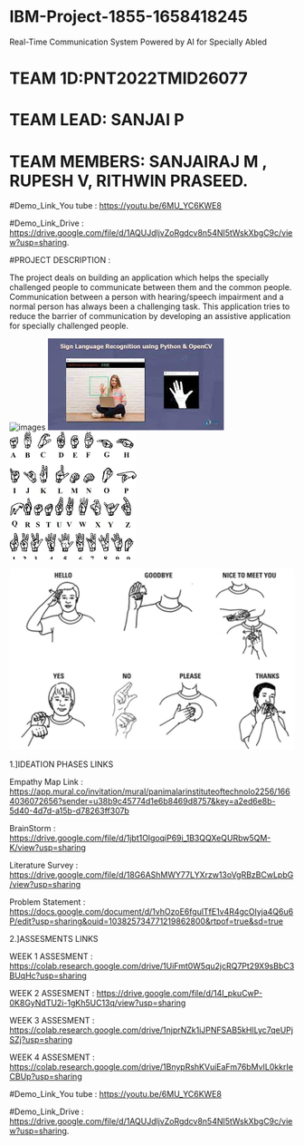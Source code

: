 # IBM-Project-1855-1658418245
Real-Time Communication System Powered by AI for Specially Abled

# TEAM 1D:PNT2022TMID26077

# TEAM LEAD: SANJAI P

# TEAM MEMBERS: SANJAIRAJ M , RUPESH V, RITHWIN PRASEED.

#Demo_Link_You tube : https://youtu.be/6MU_YC6KWE8

#Demo_Link_Drive : https://drive.google.com/file/d/1AQUJdljvZoRgdcv8n54NI5tWskXbgC9c/view?usp=sharing.

#PROJECT DESCRIPTION :

The project deals on building an application which helps the specially challenged people to communicate between them and the common people. Communication between a person with hearing/speech impairment and a normal person has always been a challenging task. This application tries to reduce the barrier of communication by developing an assistive application for specially challenged people.

![images](https://user-images.githubusercontent.com/92732819/194718998-09134c31-ca21-426b-bb06-29c0d280dbc6.png)    ![images](https://github.com/Sanjaymavi/demo_repo/blob/main/images/download.jpg)![images](https://github.com/Sanjaymavi/demo_repo/blob/main/images/images.png)

![images](https://github.com/Sanjaymavi/demo_repo/blob/main/images/learn-sign-language-on-line.jpg)  






1.]IDEATION PHASES LINKS

Empathy Map Link : https://app.mural.co/invitation/mural/panimalarinstituteoftechnolo2256/1664036072656?sender=u38b9c45774d1e6b8469d8757&key=a2ed6e8b-5d40-4d7d-a15b-d78263ff307b

BrainStorm  :  https://drive.google.com/file/d/1jbt1OlgoqiP69i_1B3QQXeQURbw5QM-K/view?usp=sharing

Literature Survey  :  https://drive.google.com/file/d/18G6AShMWY77LYXrzw13oVgRBzBCwLpbG/view?usp=sharing

Problem Statement  :  https://docs.google.com/document/d/1vhOzoE6fgulTfE1v4R4gcOlyja4Q6u6P/edit?usp=sharing&ouid=103825734771219862800&rtpof=true&sd=true

2.]ASSESMENTS LINKS

WEEK 1 ASSESMENT : https://colab.research.google.com/drive/1UiFmt0W5qu2jcRQ7Pt29X9sBbC3BUqHc?usp=sharing

WEEK 2 ASSESMENT : https://drive.google.com/file/d/14I_pkuCwP-0K8GyNdTU2i-1gKh5UC13q/view?usp=sharing

WEEK 3 ASSESMENT : https://colab.research.google.com/drive/1njprNZk1iJPNFSAB5kHlLyc7qeUPjSZj?usp=sharing

WEEK 4 ASSESMENT : https://colab.research.google.com/drive/1BnypRshKVuiEaFm76bMvIL0kkrIeCBUp?usp=sharing


#Demo_Link_You tube : https://youtu.be/6MU_YC6KWE8

#Demo_Link_Drive : https://drive.google.com/file/d/1AQUJdljvZoRgdcv8n54NI5tWskXbgC9c/view?usp=sharing.
